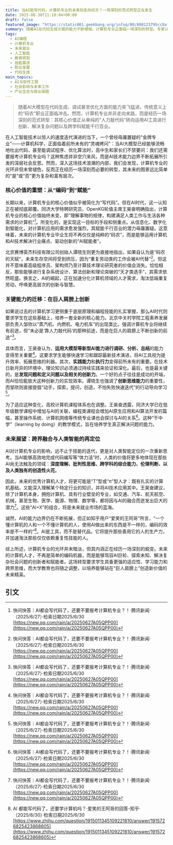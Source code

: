 ```yaml
---
title: 当AI能写代码，计算机专业的未来将走向何方？一场深刻的范式转型正在发生
date: 2025-06-30T11:10:04+08:00
draft: false
featured_image: "https://static001.geekbang.org/infoq/80/808123795cc8aff04d534bb1fbe9cf92.png"
summary: 随着AI在代码生成方面的能力不断增强，计算机专业正面临一场深刻的转型。专家认为，尽管基础编码工作可能受冲击，但该专业的核心价值将从单纯的“敲代码”转变为运用AI解决复杂问题和跨学科创新，强调学生需培养快速学习、实践、创新思维和问题定义能力，以适应未来“AI赋能者”的角色。
tags: 
  - AI编程
  - 计算机专业
  - 未来就业
  - 人工智能
  - 教育转型
  - 技能需求
  - 职业发展
  - 代码生成
main_topics: 
  - AI与软件工程
  - 社会影响与未来工作
  - 产业生态与商业版图
---
```


> 随着AI大模型在代码生成、调试甚至优化方面的能力突飞猛进，传统意义上的“码农”职业正面临冲击。然而，计算机专业并非走向末路，而是经历一场深刻的范式转型：其核心价值正从单纯的“人力敲代码”转向运用AI工具进行创新、解决复杂问题以及跨学科赋能千行百业。

在人工智能技术以惊人的速度迭代演进的当下，一个曾经毋庸置疑的“金牌专业”——计算机科学，正面临着前所未有的“灵魂拷问”：当AI大模型已经能够流畅地吐出代码，甚至能调试程序、优化算法时，高中生和家长们不禁要问：我们还需要报考计算机专业吗？这种焦虑并非空穴来风，而是AI技术能力边界不断拓展所引发的深层社会反思。然而，深入这场技术浪潮的内部，我们会发现，计算机专业的光环非但未曾褪色，反而正在经历一场深刻而必要的转型，其未来的图景远比简单的“是”或“否”更为复杂和富有层次。

### 核心价值的重塑：从“编码”到“赋能”

长期以来，计算机专业的核心价值似乎被简化为“写代码”。但在AI时代，这一认知正在被彻底颠覆。同济大学特聘研究员、OpenKG轮值主席王昊奋明确指出，计算机专业的核心价值始终未变，即“理解事物的规律，构建满足人类工作与生活各种需求的计算机”[^1]。所变化的，是实现这一目标的手段和侧重点。从信息化、数字化到智能化，对计算机应用的需求愈发强烈，其赋能千行百业的潜力毋庸置疑。这意味着，未来的计算机专业毕业生将不再仅仅是纯粹的“码农”，而是能够运用计算机和AI技术解决行业痛点、驱动创新的“AI赋能者”。

北京赛博英杰科技有限公司创始人谭晓生则更为直接地指出，如果自认为是“码农的天赋”，未来生存空间将受到挤压，因为“重复劳动类的工作会被AI代替”[^1]。但这并不意味着高级程序员、架构师乃至计算技术理论研究者的价值会消失。恰恰相反，那些能够进行复杂系统设计、算法创新和理论突破的“天才类选手”，其需求依然旺盛。换言之，AI的崛起，正在加速分化计算机领域的人才需求，淘汰低端重复劳动，呼唤更高层次的创新与智慧。

### 关键能力的迁移：在巨人肩膀上创新

如果说过去的计算机学习更侧重于底层原理和编程技能的扎实掌握，那么AI时代则要求学生在这些基础上，培养一套全新的核心能力。北京中关村学院工程素养发展部负责人邹欣以“蒸汽机、内燃机、电力机车”的出现类比，强调计算机专业将继续有前途，但“未必是‘靠人力敲代码’的那种前途，而是在巨人的肩膀上不断创新的前途”[^1]。

具体而言，王昊奋认为，**运用大模型等新型AI能力进行调研、分析、总结**的能力变得至关重要[^1]。这要求学生能够快速学习和跟踪最新技术演进，将AI工具视为提升效率、拓展思维的利器。其次，**实践能力**和**执行力**变得前所未有的重要。在技术日新月异的环境中，理论知识必须通过持续实践来验证和深化。最后，也是最关键的，是**发现问题和定义问题以及相关的创新力**。一个好的点子往往是成功的开端，而AI恰恰能放大这种创新力的实现效率。谭晓生也强调了**创新思维能力**的重要性，而邹欣则直接提倡“动手，探索，提问，创造，不怕失败快速迭代”的行动导向学习[^1]。

为了适应这种变化，高校计算机课程体系也在调整。王昊奋透露，同济大学已在低年级数学课程中增加与AI的关联，编程类课程会增加AI原生应用和AI算法开发的篇幅，甚至操作系统、计算机网络等传统专业课也会探讨与AI的关系[^1]。这种“干中学”（learning by doing）的教学模式，旨在培养学生真正解决问题的能力。

### 未来展望：跨界融合与人类智能的再定位

AI对计算机专业的影响，远不止于技能的迭代，更是对人类智能定位的一次重新思考。当AI能够高效地完成代码编写等“体力活”时，人类的价值将更多地体现在那些AI尚无法触及的领域：**深度理解、批判性思维、跨学科的综合能力、伦理判断、以及人类独有的创造性火花**。

因此，未来的优秀计算机人才，将更可能是“T”型或“π”型人才：既有扎实的计算机基础，又能深入理解某个特定行业的知识，并将AI技术应用其中。王昊奋建议，除了计算机本身，拥抱计算机、具有行业壁垒的专业，如交通、汽车、航天航空、机械，甚至生物、医学、能源、物理、数学等，都将因与AI的融合而迸发出巨大的潜力[^1]。这些“AI+X”的组合，将是未来就业市场的蓝海。

诚然，AI的能力边界仍在不断拓展，但正如知乎用户“爱笑的王阿哥”所言，“一个懂计算机的人和一个不懂计算机的人，使用AI做出来的东西是不一样的，编码的效率是不一样的”[^4]。AI是工具，而不是替代品。它将提升那些善用它的人的生产力，并加速淘汰那些仅仅依赖重复性技能的人。

综上所述，计算机专业的光环并未暗淡，但其内涵正在经历一场深刻的蜕变。未来的计算机人才，不再是简单的编码机器，而是能够驾驭AI巨轮、探索未知、解决复杂社会问题的创新者和赋能者。这场转型要求学生具备更强的适应性、学习能力和跨界思维，而大学教育也将随之调整，以培养能够站在“巨人肩膀上”创造新价值的未来精英。

## 引文
[^1]: 快问快答｜AI都会写代码了，还要不要报考计算机专业？！·腾讯新闻·（2025/6/27）·检索日期2025/6/30 [https://new.qq.com/rain/a/20250627A05QPP00](https://new.qq.com/rain/a/20250627A05QPP00)
[^2]: AI都会写代码了，还要不要报考计算机专业？！ 转载·CSDN博客·（2025/6/30）·检索日期2025/6/30 [https://blog.csdn.net/pengxin_ce/article/details/148937510](https://blog.csdn.net/pengxin_ce/article/details/148937510)
[^3]: 当AI 能写代码修bug，高考报计算机专业是“火坑”还是“新机遇”·网易·（2025/6/30）·检索日期2025/6/30 [https://www.163.com/dy/article/K1N9BQV20511K58A.html](https://www.163.com/dy/article/K1N9BQV20511K58A.html)
[^4]: AI 都能写代码了，还要学计算机吗？·爱笑的王阿哥的回答-知乎·（2025/6/30）·检索日期2025/6/30 [https://www.zhihu.com/question/1915011345109221610/answer/1915726825423868605](https://www.zhihu.com/question/1915011345109221610/answer/1915726825423868605)
[^5]: AI 都能写代码了，还要学计算机吗？·知乎专栏·（2025/6/30）·检索日期2025/6/30 [https://zhuanlan.zhihu.com/p/1914955234926663365](https://zhuanlan.zhihu.com/p/1914955234926663365)
